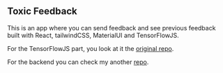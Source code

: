 ## Toxic Feedback

This is an app where you can send feedback and see previous feedback built with React, tailwindCSS, MaterialUI and TensorFlowJS.

For the TensorFlowJS part, you look at it the [original repo](!https://github.com/tensorflow/tfjs-models/tree/master/toxicity).

For the backend you can check my another [repo](https://github.com/cenarturkmen/toxic-feedback-be).

